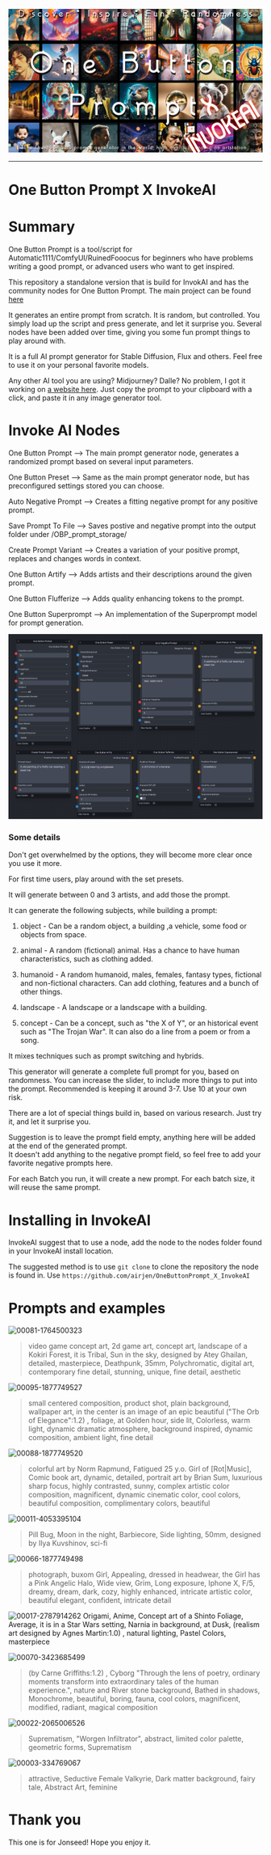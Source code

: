 ![OneButtonPrompt](https://github.com/AIrjen/OneButtonPrompt_X_InvokeAI/blob/main/images/background.png "These images are auto generated, see all generated prompts below")


---
# One Button Prompt X InvokeAI

# Summary

One Button Prompt is a tool/script for Automatic1111/ComfyUI/RuinedFooocus for beginners who have problems writing a good prompt, or advanced users who want to get inspired.

This repository a standalone version that is build for InvokAI and has the community nodes for One Button Prompt. The main project can be found [here](https://github.com/AIrjen/OneButtonPrompt)

It generates an entire prompt from scratch. It is random, but controlled. You simply load up the script and press generate, and let it surprise you. Several nodes have been added over time, giving you some fun prompt things to play around with.

It is a full AI prompt generator for Stable Diffusion, Flux and others. Feel free to use it on your personal favorite models.

Any other AI tool you are using? Midjourney? Dalle? No problem, I got it working on [a website here](https://airjen.pythonanywhere.com/). Just copy the prompt to your clipboard with a click, and paste it in any image generator tool.


# Invoke AI Nodes

One Button Prompt --> The main prompt generator node, generates a randomized prompt based on several input parameters.

One Button Preset --> Same as the main prompt generator node, but has preconfigured settings stored you can choose.

Auto Negative Prompt --> Creates a fitting negative prompt for any positive prompt.

Save Prompt To File --> Saves postive and negative prompt into the output folder under /OBP_prompt_storage/

Create Prompt Variant --> Creates a variation of your positive prompt, replaces and changes words in context.

One Button Artify --> Adds artists and their descriptions around the given prompt.

One Button Flufferize --> Adds quality enhancing tokens to the prompt.

One Button Superprompt --> An implementation of the Superprompt model for prompt generation.


![OPBNodes](https://github.com/AIrjen/OneButtonPrompt_X_InvokeAI/blob/main/images/OBP_nodes_invokeai.png "The InvokeAI nodes.")


### Some details

Don't get overwhelmed by the options, they will become more clear once you use it more.

For first time users, play around with the set presets.

It will generate between 0 and 3 artists, and add those the prompt.

It can generate the following subjects, while building a prompt:

1. object - Can be a random object, a building ,a vehicle, some food or objects from space.  

2. animal - A random (fictional) animal. Has a chance to have human characteristics, such as clothing added.  

3. humanoid - A random humanoid, males, females, fantasy types, fictional and non-fictional characters. Can add clothing, features and a bunch of other things.  

4. landscape - A landscape or a landscape with a building.  

5. concept - Can be a concept, such as "the X of Y", or an historical event such as "The Trojan War".  It can also do a line from a poem or from a song.

It mixes techniques such as prompt switching and hybrids. 

This generator will generate a complete full prompt for you, based on randomness. You can increase the slider, to include more things to put into the prompt. 
Recommended is keeping it around 3-7. Use 10 at your own risk.

There are a lot of special things build in, based on various research. Just try it, and let it surprise you.

Suggestion is to leave the prompt field empty, anything here will be added at the end of the generated prompt.  
It doesn't add anything to the negative prompt field, so feel free to add your favorite negative prompts here.  

For each Batch you run, it will create a new prompt. For each batch size, it will reuse the same prompt.


# Installing in InvokeAI
InvokeAI suggest that to use a node, add the node to the nodes folder found in your InvokeAI install location.

The suggested method is to use `git clone` to clone the repository the node is found in. Use `https://github.com/airjen/OneButtonPrompt_X_InvokeAI`

# Prompts and examples
![00081-1764500323](https://github.com/AIrjen/OneButtonPrompt/assets/130234949/e975309c-78bc-468b-980e-2e5445cadfdd)
> video game concept art, 2d game art, concept art, landscape of a Kokiri Forest, it is Tribal, Sun in the sky, designed by Atey Ghailan, detailed, masterpiece, Deathpunk, 35mm, Polychromatic, digital art, contemporary fine detail, stunning, unique, fine detail, aesthetic

![00095-1877749527](https://github.com/AIrjen/OneButtonPrompt/assets/130234949/c140be7b-0857-47de-8610-a91c091d3e83)
> small centered composition, product shot, plain background, wallpaper art, in the center is an image of an epic beautiful ("The Orb of Elegance":1.2) , foliage, at Golden hour, side lit, Colorless, warm light, dynamic dramatic atmosphere, background inspired, dynamic composition, ambient light, fine detail

![00088-1877749520](https://github.com/AIrjen/OneButtonPrompt/assets/130234949/d060a48c-41c7-4364-9bdb-80126b170c87)
> colorful art by Norm Rapmund, Fatigued 25 y.o. Girl of [Rot|Music], Comic book art, dynamic, detailed, portrait art by Brian Sum, luxurious sharp focus, highly contrasted, sunny, complex artistic color composition, magnificent, dynamic cinematic color, cool colors, beautiful composition, complimentary colors, beautiful

![00011-4053395104](https://github.com/AIrjen/OneButtonPrompt/assets/130234949/6b99aa1b-a54c-4013-9060-a11cb3678c5c)
> Pill Bug, Moon in the night, Barbiecore, Side lighting, 50mm, designed by Ilya Kuvshinov, sci-fi

![00066-1877749498](https://github.com/AIrjen/OneButtonPrompt/assets/130234949/e5c9d081-7202-47c6-9195-69cc90c01bbb)
> photograph, buxom Girl, Appealing, dressed in headwear, the Girl has a Pink Angelic Halo, Wide view, Grim, Long exposure, Iphone X, F/5, dreamy, dream, dark, cozy, highly enhanced, intricate artistic color, beautiful elegant, confident, intricate detail

![00017-2787914262](https://github.com/AIrjen/OneButtonPrompt/assets/130234949/d53e7aee-72c0-4b27-b8e6-6e08a4bb1b72)
Origami, Anime, Concept art of a Shinto Foliage, Average, it is in a Star Wars setting, Narnia in background, at Dusk, (realism art designed by Agnes Martin:1.0) , natural lighting, Pastel Colors, masterpiece

![00070-3423685499](https://github.com/AIrjen/OneButtonPrompt/assets/130234949/851f39fd-6050-4682-a756-31965313c69a)
>  (by Carne Griffiths:1.2) , Cyborg "Through the lens of poetry, ordinary moments transform into extraordinary tales of the human experience.", nature and River stone background, Bathed in shadows, Monochrome, beautiful, boring, fauna, cool colors, magnificent, modified, radiant, magical composition

![00022-2065006526](https://github.com/AIrjen/OneButtonPrompt/assets/130234949/8e814495-000a-42a2-b39d-6ecd55769c95)
> Suprematism, "Worgen Infiltrator", abstract, limited color palette, geometric forms, Suprematism

![00003-334769067](https://github.com/AIrjen/OneButtonPrompt/assets/130234949/1a7a056f-3a5a-4be4-b756-5e74da472368)
> attractive, Seductive Female Valkyrie, Dark matter background, fairy tale, Abstract Art, feminine

# Thank you
This one is for Jonseed! Hope you enjoy it.